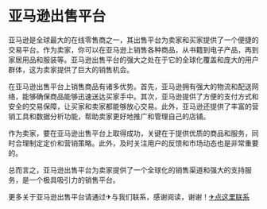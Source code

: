 # 亚马逊出售平台

亚马逊是全球最大的在线零售商之一，其出售平台为卖家和买家提供了一个便捷的交易平台。作为卖家，你可以在亚马逊上销售各种商品，从书籍到电子产品，再到家居用品和服装等。亚马逊出售平台的强大之处在于它的全球化覆盖和庞大的用户群体，这为卖家提供了巨大的销售机会。

在亚马逊出售平台上销售商品有诸多优势。首先，亚马逊拥有强大的物流和配送网络，能够确保商品能够迅速送达买家手中。其次，亚马逊提供了方便的支付方式和安全的交易保障，让买家和卖家都能够放心交易。此外，亚马逊还提供了丰富的营销工具和数据分析功能，帮助卖家更好地推广和管理自己的店铺。

作为卖家，要在亚马逊出售平台上取得成功，关键在于提供优质的商品和服务，同时合理制定定价和营销策略。此外，及时关注用户的反馈和市场动态也是非常重要的。

总而言之，亚马逊出售平台为卖家提供了一个全球化的销售渠道和强大的支持服务，是一个极具吸引力的销售平台。

更多关于亚马逊出售平台请通过✈与我们联系，感谢阅读，谢谢！[✈点这里联系](https://c.k02.cc)